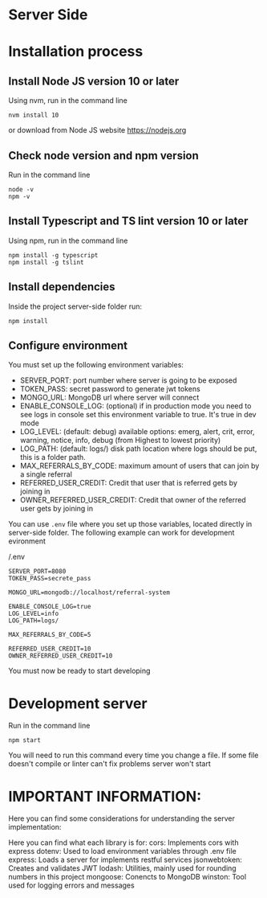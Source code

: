 # Server Side

# Installation process

## Install Node JS version 10 or later

Using nvm, run in the command line

```
nvm install 10
```

or download from Node JS website https://nodejs.org

## Check node version and npm version

Run in the command line

```
node -v
npm -v
```

## Install Typescript and TS lint version 10 or later

Using npm, run in the command line

```
npm install -g typescript
npm install -g tslint
```

## Install dependencies

Inside the project server-side folder run:

```
npm install
```

## Configure environment

You must set up the following environment variables:

- SERVER_PORT: port number where server is going to be exposed
- TOKEN_PASS: secret password to generate jwt tokens
- MONGO_URL: MongoDB url where server will connect
- ENABLE_CONSOLE_LOG: (optional) if in production mode you need to see logs in console set this environment variable to true. It's true in dev mode
- LOG_LEVEL: (default: debug) available options: emerg, alert, crit, error, warning, notice, info, debug (from Highest to lowest priority)
- LOG_PATH: (default: logs/) disk path location where logs should be put, this is a folder path.
- MAX_REFERRALS_BY_CODE: maximum amount of users that can join by a single referral
- REFERRED_USER_CREDIT: Credit that user that is referred gets by joining in
- OWNER_REFERRED_USER_CREDIT: Credit that owner of the referred user gets by joining in

You can use `.env` file where you set up those variables, located directly in server-side folder.
The following example can work for development evironment

/.env
```
SERVER_PORT=8080
TOKEN_PASS=secrete_pass

MONGO_URL=mongodb://localhost/referral-system

ENABLE_CONSOLE_LOG=true
LOG_LEVEL=info
LOG_PATH=logs/

MAX_REFERRALS_BY_CODE=5

REFERRED_USER_CREDIT=10
OWNER_REFERRED_USER_CREDIT=10
```
You must now be ready to start developing

# Development server

Run in the command line

```
npm start
```

You will need to run this command every time you change a file.
If some file doesn't compile or linter can't fix problems server won't start 

# IMPORTANT INFORMATION:

Here you can find some considerations for understanding the server implementation:

Here you can find what each library is for:
cors: Implements cors with express
dotenv: Used to load environment variables through .env file
express: Loads a server for implements restful services
jsonwebtoken: Creates and validates JWT
lodash: Utilities, mainly used for rounding numbers in this project
mongoose: Conencts to MongoDB
winston: Tool used for logging errors and messages
